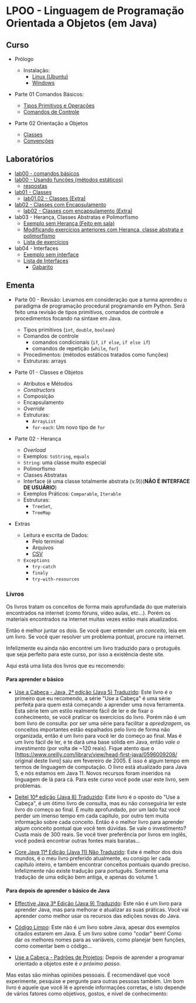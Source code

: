 # LPOO - Linguagem de Programação Orientada a Objetos (em Java)

## Curso

* Prólogo
    * Instalação:
        * [Linux (Ubuntu)](lpoo_files/curso/00-install/linux/00-tuto_instal_linux_ubuntu.html)
        * [Windows](lpoo_files/curso/00-install/windows/00-tuto_instal_windows.html)

* Parte 01 Comandos Básicos:
    * [Tipos Primitivos e Operações](lpoo_files/curso/01/tipos_primitivos.html)
    * [Comandos de Controle](lpoo_files/curso/01/comandos_de_controle.html)

* Parte 02 Orientação a Objetos
    * [Classes](lpoo_files/curso/02/01-classes.html)
    * [Convenções](lpoo_files/curso/02/02-convencoes.html)


## Laboratórios

* [lab00 - comandos básicos](lpoo_files/laboratorio/00-basico/lista_comandos_basicos.pdf)
* [lab00 - Usando funções (métodos estáticos)](lpoo_files/laboratorio/00-basico/comandos-basicos.html)
  * [respostas](https://github.com/viniciusdenovaes/Unip211LPOO/tree/main/Lab00/src/lab00)
* [lab01 - Classes](lpoo_files/laboratorio/01-classes/01-classes.html)
  * [lab01.02 - Classes (Extra)](lpoo_files/laboratorio/01-classes/01.02-classes_extra.html)
* [lab02 - Classes com Encapsulamento](lpoo_files/laboratorio/02-classes_encapsulamento/02-classes_encapsulamento.html)
  * [lab02 - Classes com encapsulamento (Extra)](lpoo_files/laboratorio/02-classes_encapsulamento/02-classes_encapsulamento02.pdf)
* lab03 - Herança, Classes Abstratas e Polimorfismo
  * [Exemplo sem Herança (Feito em sala)](lpoo_files/laboratorio/03-heranca/03-exercicio_sem_heranca.html)
  * [Modificando exercícios anteriores com Herança, classe abstrata e polimorfismo](lpoo_files/laboratorio/03-heranca/03-exercicio_com_heranca.html)
  * [Lista de exercícios](lpoo_files/laboratorio/03-heranca/03-exercicios_lista_heranca.pdf)
* lab04 - Interfaces
  * [Exemplo sem interface](lpoo_files/laboratorio/04-interfaces/04-sem_interface.html)
  * [Lista de Interfaces](lpoo_files/laboratorio/04-interfaces/04-lista_lpoo_interfaces.pdf)
    * [Gabarito](lpoo_files/laboratorio/04-interfaces/04-lista_lpoo_interfaces.zip)


<!--## Trabalho para a NP1

* [Trabalho para a NP1](lpoo_files/trabalhos/01/trabalho01.html)

## APS

* [Documento da APS (em .docx)](lpoo_files/aps/APS_LPOO_2021.docx)
* [Roteiro para a APS (em html)](lpoo_files/aps/roteiro.html)

## Exemplos Vistos em Sala

* [Github](https://github.com/viniciusdenovaes/Unip211LPOO)

-->

## Ementa

* Parte 00 - Revisão: Levamos em consideração que a turma aprendeu o paradigma de programação procedural programando em Python. Será feito uma revisão de tipos primitivos, comandos de controle e procedimentos focando na sintaxe em Java.
    * Tipos primitivos (`int`, `double`, `boolean`)
    * Comandos de controle
        * comandos condicionais (`if`, `if else`, `if else if`)
        * comandos de repetição (`while`, `for`)
    * Procedimentos: (métodos estáticos tratados como funções)
    * Estruturas: arrays

* Parte 01 - Classes e Objetos
  * Atributos e Métodos
  * _Constructors_
  * Composição
  * Encapsulamento
  * _Override_
  * Estruturas:
    * `ArrayList`
    * `for-each`: Um novo tipo de `for`
* Parte 02 - Herança
  * _Overload_
  * Exemplos: `toString`, `equals`
  * `String`: uma classe muito especial
  * Polimorfismo
  * Classes Abstratas
  * Interface (é uma classe totalmente abstrata (v.9))(**NÃO É INTERFACE DE USUÁRIO**)
  * Exemplos Práticos: `Comparable`, `Iterable`
  * Estruturas:
    * `TreeSet`,
    * `TreeMap`
* Extras
    * Leitura e escrita de Dados:
        * Pelo terminal
        * Arquivos
        * [CSV](https://pt.wikipedia.org/wiki/Comma-separated_values)
    * `Exceptions`
         * `try-catch`
         * `finaly`
         * `try-with-resources`


### Livros

Os livros tratam os conceitos de forma mais aprofundada do que materiais encontrados na internet (como fóruns, vídeo aulas, etc...).
Porém os materiais encontrados na internet muitas vezes estão mais atualizados.

Então é melhor juntar os dois.
Se você quer entender um *conceito*, leia em um livro.
Se você quer resolver um problema pontual, procure na internet.

Infelizmente eu ainda não encontrei um livro traduzido para o protuguês que seja perfeito para este curso, por isso a existência deste site.

Aqui está uma lista dos livros que eu recomendo:

#### Para aprender o básico

* [Use a Cabeça - Java, 2ª edição (Java 5) Traduzido](http://www.altabooks.com.br/use-a-cabeca-java-2-ed..html):
Este livro é o primeiro que eu recomendo, a série "Use a Cabeça" é uma série perfeita para quem está começando a aprender uma nova ferramenta.
Esta série tem um estilo realmente fácil de ler e de fixar o conhecimento, se você praticar os exercícios do livro.
Porém não é um bom livro de consulta: por ser uma série para facilitar a *apredizagem*,
os conceitos importantes estão espalhados pelo livro de forma não organizada, então é um livro para você ler do começo ao final.
Mas é um livro fácil de ler, e te dará uma base sólida em Java, então *vale o investimento* (por volta de \~120 reais).
Fique atento que o [https://www.oreilly.com/library/view/head-first-java/0596009208/ original deste livro] saiu em fevereiro de 2005.
E isso é algum tempo em termos de linguagem de computação.
O livro está atualizado para Java 5, e nós estamos em Java 11.
Novos recursos foram inseridos na linguagem de lá para cá.
Para este curso você pode usar este livro, sem problemas.


* [Deitel 10ª edição (Java 8) Traduzido](https://www.amazon.com.br/Java®-como-programar-Paul-Deitel/dp/8543004799):
Este livro é o oposto do "Use a Cabeça", é um ótimo livro de consulta, mas eu não conseguiria ler este livro do começo ao final.
É muito aprofundado, por um lado faz você perder um imenso tempo em cada capítulo, por outro tem muita informação sobre cada conceito.
Então é o melhor livro para aprender algum conceito pontual que você tem dúvidas.
Se vale o investimento? Custa mais de 300 reais.
Se você tiver preferência por livros em inglês, você poderá encontrar outras fontes mais baratas...

* [Core Java 11ª Edição (Java 11) Não Traduzido](http://horstmann.com/corejava/):
Este é melhor dos dois mundos, é o meu livro preferido atualmente, eu consigo ler cada capítulo inteiro, e também encontrar conceitos pontuais quando preciso.
Infelizmente não existe tradução para português.
Somente uma tradução de uma edição bem antiga, e apenas do volume 1.

#### Para depois de aprender o básico de Java

* [Effective Java 3ª Edição (Java 9) Traduzido](https://www.amazon.com.br/Java-Efetivo-Melhores-Práticas-Plataforma/dp/8550804622):
Este não é um livro para aprender Java, mas para melhorar e atualizar as suas práticas.
Você vai aprender como melhor usar os recursos das edições novas do Java.

* [Código Limpo](https://www.amazon.com.br/C%C3%B3digo-limpo-Robert-C-Martin/dp/8576082675):
Este não é um livro sobre Java, apesar dos exemplos citados estarem em Java.
É um livro sobre como "codar" bem!
Como dar os melhores nomes para as variáveis, como planejar bem funções, como comentar bem o código...

* [Use a Cabeça - Padrões de Projetos](https://www.amazon.com.br/Cabeça-Padrões-Projetos-Eric-Freeman/dp/8576081741):
Depois de aprender a programar orientado a objetos este é *o próximo passo*.




Mas estas são minhas opiniões pessoais.
É recomendável que você experimente, pesquise e pergunte para outras pessoas também.
Um bom livro é aquele que você lê e aprende informações corretas, e isto depende de vários fatores como objetivos, gostos, e nível de conhecimento:

